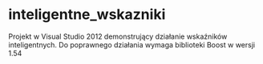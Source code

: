 inteligentne_wskazniki
======================

Projekt w Visual Studio 2012 demonstrujący działanie wskaźników inteligentnych. Do poprawnego działania wymaga biblioteki Boost w wersji 1.54
